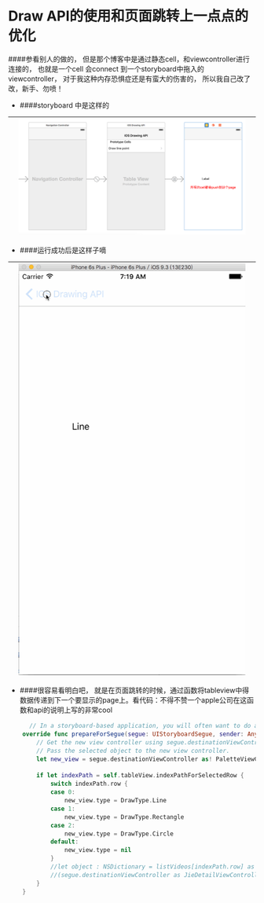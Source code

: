 # Draw API的使用和页面跳转上一点点的优化

####参看别人的做的， 但是那个博客中是通过静态cell，和viewcontroller进行连接的， 也就是一个cell 会connect 到一个storyboard中拖入的viewcontroller， 对于我这种内存恐惧症还是有蛮大的伤害的， 所以我自己改了改，新手、勿喷！

- ####storyboard 中是这样的

| |![](QQ20160509-0.png)| |
| -- | -- | -- |


- ####运行成功后是这样子嘀

|  |![](jupm.gif)| |
| -- | -- | -- |


- ####很容易看明白吧， 就是在页面跳转的时候，通过函数将tableview中得数据传递到下一个要显示的page上。看代码：不得不赞一个apple公司在这函数和api的说明上写的非常cool

```swift
      // In a storyboard-based application, you will often want to do a little preparation before navigation
    override func prepareForSegue(segue: UIStoryboardSegue, sender: AnyObject?) {
        // Get the new view controller using segue.destinationViewController.
        // Pass the selected object to the new view controller.
        let new_view = segue.destinationViewController as! PaletteViewController
        
        if let indexPath = self.tableView.indexPathForSelectedRow {
            switch indexPath.row {
            case 0:
                new_view.type = DrawType.Line
            case 1:
                new_view.type = DrawType.Rectangle
            case 2:
                new_view.type = DrawType.Circle
            default:
                new_view.type = nil
            }
            //let object : NSDictionary = listVideos[indexPath.row] as NSDictionary
            //(segue.destinationViewController as JieDetailViewController).detailItem = object
        }
    }

```
